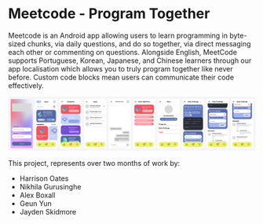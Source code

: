 # Meetcode - Program Together
Meetcode is an Android app allowing users to learn programming in byte-sized chunks, via daily questions, and do so together, via direct messaging each other or commenting on questions.
Alongside English, MeetCode supports Portuguese, Korean, Japanese, and Chinese learners through our app localisation which allows you to truly program together like never before.
Custom code blocks mean users can communicate their code effectively.

![wireframe](wireframe.png)

This project, represents over two months of work by:
- Harrison Oates
- Nikhila Gurusinghe
- Alex Boxall
- Geun Yun
- Jayden Skidmore
